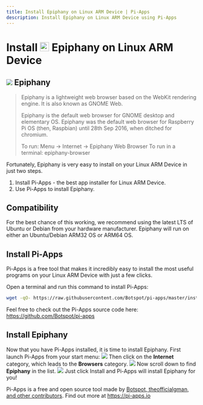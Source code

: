 ```yaml
---
title: Install Epiphany on Linux ARM Device | Pi-Apps
description: Install Epiphany on Linux ARM Device using Pi-Apps
---
```

<div class="simple-install-content content">

# Install <img src="/img/app-icons/Epiphany/icon-64.png" height=24> Epiphany on Linux ARM Device

## <img src="/img/app-icons/Epiphany/icon-64.png"> Epiphany
> Epiphany is a lightweight web browser based on the WebKit rendering engine. It is also known as GNOME Web.
> 
> Epiphany is the default web browser for GNOME desktop and elementary OS. Epiphany was the default web browser for Raspberry Pi OS (then, Raspbian) until 28th Sep 2016, when ditched for chromium. 
> 
> To run: Menu -> Internet -> Epiphany Web Browser
> To run in a terminal: epiphany-browser

Fortunately, Epiphany is very easy to install on your Linux ARM Device in just two steps.
1. Install Pi-Apps - the best app installer for Linux ARM Device.
2. Use Pi-Apps to install Epiphany.
</div>
<div class="simple-install-content content">

## Compatibility
For the best chance of this working, we recommend using the latest LTS of Ubuntu or Debian from your hardware manufacturer.
Epiphany will run on either an Ubuntu/Debian ARM32 OS or ARM64 OS.
</div>
<div class="simple-install-content content">

## Install Pi-Apps

Pi-Apps is a free tool that makes it incredibly easy to install the most useful programs on your Linux ARM Device with just a few clicks.

Open a terminal and run this command to install Pi-Apps:
```bash
wget -qO- https://raw.githubusercontent.com/Botspot/pi-apps/master/install | bash
```
Feel free to check out the Pi-Apps source code here: https://github.com/Botspot/pi-apps
</div>
<div class="simple-install-content content">

## Install Epiphany

Now that you have Pi-Apps installed, it is time to install Epiphany.
First launch Pi-Apps from your start menu:
<img src="/img/start-menu.png">
Then click on the <b>Internet</b> category, which leads to the <b>Browsers</b> category.
<img src="/img/category-selections/Browsers.png">
Now scroll down to find <b>Epiphany</b> in the list.
<img src="/img/app-icons/Epiphany/app-selection.png">
Just click Install and Pi-Apps will install Epiphany for you!
</div>
<div class="simple-install-content content">

Pi-Apps is a free and open source tool made by [Botspot, theofficialgman, and other contributors](/about/#contributors). Find out more at https://pi-apps.io
</div>
